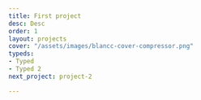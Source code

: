 ```yaml
---
title: First project
desc: Desc
order: 1
layout: projects
cover: "/assets/images/blancc-cover-compressor.png"
typeds:
- Typed
- Typed 2
next_project: project-2

---
```

